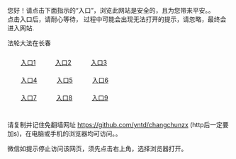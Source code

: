 您好！请点击下面指示的“入口”，浏览此网站是安全的，且为您带来平安。。 <br/>
点击入口后，请耐心等待， 过程中可能会出现无法打开的提示，请忽略，最终会进入网站. </br>

法轮大法在长春<br/>
<div style="padding:10px"><a style="margin:20px" target="_blank" href="https://ddajlol4nddhu.cloudfront.net/2Qpsp?zdrcu" id="ccLink1" rel="nofollow">入口1</a> <a target="_blank" style="margin:20px" href="https://d1y278y5q32y31.cloudfront.net/2Qpsp?ipqar" id="ccLink2" rel="nofollow">入口2</a> <a style="margin:20px" target="_blank" href="https://d3anpls8yjhk4h.cloudfront.net/2Qpsp?llyplax" id="ccLink3" rel="nofollow">入口3</a></div>

<div style="padding:10px" ><a style="margin:20px" target="_blank" href="https://ddajlol4nddhu.cloudfront.net/2Qpsp?zdrcu" id="ccLink4" rel="nofollow">入口4</a> <a style="margin:20px" href="https://d1y278y5q32y31.cloudfront.net/2Qpsp?ipqar" target="_blank" id="ccLink5" rel="nofollow">入口5</a> <a style="margin:20px" href="https://d3anpls8yjhk4h.cloudfront.net/2Qpsp?llyplax" target="_blank" id="ccLink6" rel="nofollow">入口6</a></div>

<div style="padding:10px"><a style="margin:20px" target="_blank" href="https://ddajlol4nddhu.cloudfront.net/2Qpsp?zdrcu" id="ccLink7" rel="nofollow">入口7</a> <a style="margin:20px" href="https://d1y278y5q32y31.cloudfront.net/2Qpsp?ipqar" target="_blank" id="ccLink8" rel="nofollow">入口8</a> <a style="margin:20px" target="_blank" href="https://d3anpls8yjhk4h.cloudfront.net/2Qpsp?llyplax" id="ccLink9" rel="nofollow">入口9</a></div>

<br/>



请复制并记住免翻墙网址 https://github.com/yntd/changchunzx (http后一定要加s)，在电脑或手机的浏览器均可访问。。<br/>

微信如提示停止访问该网页，须先点击右上角，选择浏览器打开。
